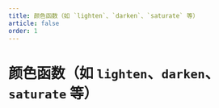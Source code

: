 ```yaml
---
title: 颜色函数（如 `lighten`、`darken`、`saturate` 等）
article: false
order: 1
---
```

# 颜色函数（如 `lighten`、`darken`、`saturate` 等）

